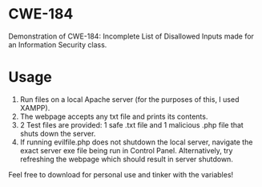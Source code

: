 # CWE-184
 Demonstration of CWE-184: Incomplete List of Disallowed Inputs made for an Information Security class.

# Usage
1. Run files on a local Apache server (for the purposes of this, I used XAMPP).
2. The webpage accepts any txt file and prints its contents.
3. 2 Test files are provided: 1 safe .txt file and 1 malicious .php file that shuts down the server.
4. If running evilfile.php does not shutdown the local server, navigate the exact server exe file being run in Control Panel. Alternatively, try refreshing the webpage which should result in server shutdown.

Feel free to download for personal use and tinker with the variables!



